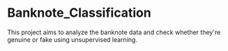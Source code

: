 # Banknote_Classification
This project aims to analyze the banknote data and check whether they're genuine or fake using unsupervised learning.
